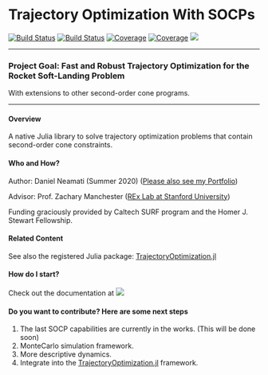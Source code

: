 # Trajectory Optimization With SOCPs

[![Build Status](https://travis-ci.com/danineamati/TrajOptSOCPs.jl.svg?branch=master)](https://travis-ci.com/github/danineamati/TrajOptSOCPs.jl)
[![Build Status](https://ci.appveyor.com/api/projects/status/github/danineamati/TrajOptSOCPs.jl?svg=true)](https://ci.appveyor.com/project/danineamati/trajoptsocps-jl)
[![Coverage](https://codecov.io/gh/danineamati/TrajOptSOCPs.jl/branch/master/graph/badge.svg)](https://codecov.io/gh/danineamati/TrajOptSOCPs.jl)
[![Coverage](https://coveralls.io/repos/github/danineamati/TrajOptSOCPs.jl/badge.svg?branch=master)](https://coveralls.io/github/danineamati/TrajOptSOCPs.jl?branch=master)
[![](https://img.shields.io/badge/docs-dev-blue.svg)](https://danineamati.github.io/TrajOptSOCPs.jl/dev)

---
### Project Goal: Fast and Robust Trajectory Optimization for the Rocket Soft-Landing Problem

With extensions to other second-order cone programs.

---

#### Overview
A native Julia library to solve trajectory optimization problems that contain
second-order cone constraints.

#### Who and How?
Author: Daniel Neamati (Summer 2020) ([Please also see my Portfolio](https://sites.google.com/view/danielneamati/))

Advisor: Prof. Zachary Manchester ([REx Lab at Stanford University](https://rexlab.stanford.edu/))

Funding graciously provided by Caltech SURF program and the Homer J. Stewart Fellowship.

#### Related Content
See also the registered Julia package: [TrajectoryOptimization.jl](https://github.com/RoboticExplorationLab/TrajectoryOptimization.jl)

#### How do I start?
Check out the documentation at [![](https://img.shields.io/badge/docs-dev-blue.svg)](https://danineamati.github.io/TrajOptSOCPs.jl/dev)

#### Do you want to contribute? Here are some next steps
1. The last SOCP capabilities are currently in the works. (This will be done soon)
2. MonteCarlo simulation framework.
3. More descriptive dynamics.
4. Integrate into the [TrajectoryOptimization.jl](https://github.com/RoboticExplorationLab/TrajectoryOptimization.jl) framework.
